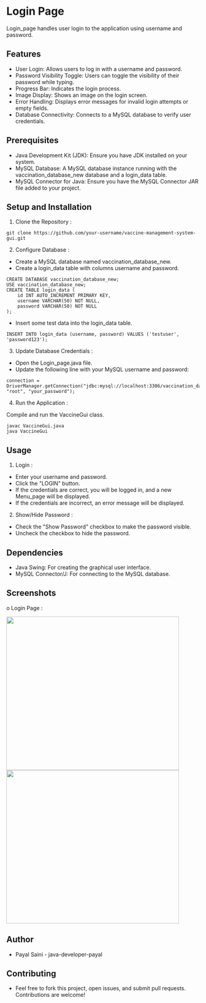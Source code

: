 # Login Page


Login_page handles user login to the application using username and password.




## Features 

- User Login: Allows users to log in with a username and password.
- Password Visibility Toggle: Users can toggle the visibility of their password while typing.
- Progress Bar: Indicates the login process.
- Image Display: Shows an image on the login screen.
- Error Handling: Displays error messages for invalid login attempts or empty fields.
- Database Connectivity: Connects to a MySQL database to verify user credentials.
## Prerequisites
- Java Development Kit (JDK): Ensure you have JDK installed on your system.
- MySQL Database: A MySQL database instance running with the vaccination_database_new database and a login_data table.
- MySQL Connector for Java: Ensure you have the MySQL Connector JAR file added to your project.
## Setup and Installation
1. Clone the Repository :
```
git clone https://github.com/your-username/vaccine-management-system-gui.git
```
2. Configure Database :

- Create a MySQL database named vaccination_database_new.
- Create a login_data table with columns username and password.
```
CREATE DATABASE vaccination_database_new;
USE vaccination_database_new;
CREATE TABLE login_data (
    id INT AUTO_INCREMENT PRIMARY KEY,
    username VARCHAR(50) NOT NULL,
    password VARCHAR(50) NOT NULL
);
```
- Insert some test data into the login_data table.
```
INSERT INTO login_data (username, password) VALUES ('testuser', 'password123');
```
3. Update Database Credentials :

- Open the Login_page.java file.
- Update the following line with your MySQL username and password:
```
connection = DriverManager.getConnection("jdbc:mysql://localhost:3306/vaccination_database_new", "root", "your_password");
```
4. Run the Application :

Compile and run the VaccineGui class.
```
javac VaccineGui.java
java VaccineGui
```
## Usage
1. Login :

- Enter your username and password.
- Click the "LOGIN" button.
- If the credentials are correct, you will be logged in, and a new Menu_page will be displayed.
- If the credentials are incorrect, an error message will be displayed.
2. Show/Hide Password :

- Check the "Show Password" checkbox to make the password visible.
- Uncheck the checkbox to hide the password.

## Dependencies
- Java Swing: For creating the graphical user interface.
- MySQL Connector/J: For connecting to the MySQL database.
## Screenshots
o Login Page :

<img src="https://github.com/java-developer-payal/Vaccination-Management-System-GUI-/assets/144053983/ce15ad4d-6521-4531-8dd3-3a04020af52e" width="450" height="400" />


<img src="https://github.com/java-developer-payal/Vaccination-Management-System-GUI-/assets/144053983/d18aa726-72c1-42bf-b7b3-6850a51b5b15" width="450" height="400" />

## Author
- Payal Saini - java-developer-payal
## Contributing
- Feel free to fork this project, open issues, and submit pull requests. Contributions are welcome!




